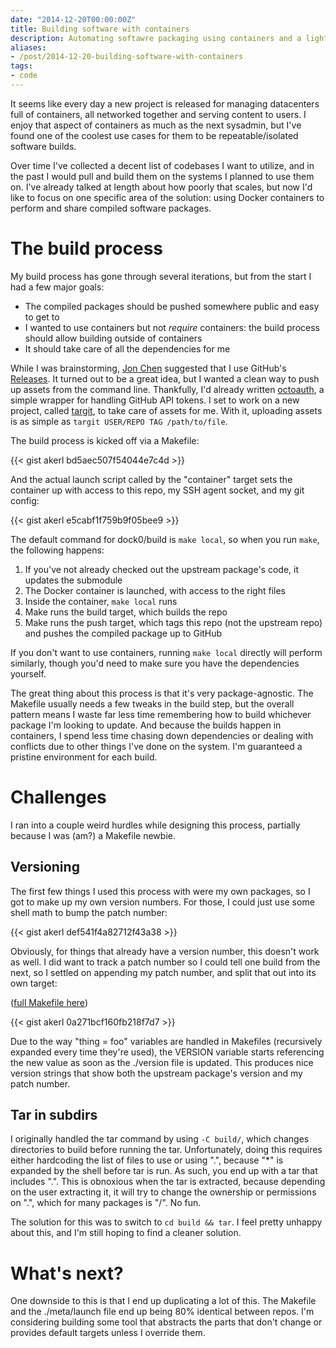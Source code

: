 ```yaml
---
date: "2014-12-20T00:00:00Z"
title: Building software with containers
description: Automating softawre packaging using containers and a lightweight DSL
aliases:
- /post/2014-12-20-building-software-with-containers
tags:
- code
---
```


It seems like every day a new project is released for managing datacenters full of containers, all networked together and serving content to users. I enjoy that aspect of containers as much as the next sysadmin, but I've found one of the coolest use cases for them to be repeatable/isolated software builds.

Over time I've collected a decent list of codebases I want to utilize, and in the past I would pull and build them on the systems I planned to use them on. I've already talked at length about how poorly that scales, but now I'd like to focus on one specific area of the solution: using Docker containers to perform and share compiled software packages.

<!--more-->

The build process
=================

My build process has gone through several iterations, but from the start I had a few major goals:

* The compiled packages should be pushed somewhere public and easy to get to
* I wanted to use containers but not *require* containers: the build process should allow building outside of containers
* It should take care of all the dependencies for me

While I was brainstorming, [Jon Chen](https://github.com/fly) suggested that I use GitHub's [Releases](https://github.blog/2013-07-02-release-your-software/). It turned out to be a great idea, but I wanted a clean way to push up assets from the command line. Thankfully, I'd already written [octoauth](https://github.com/akerl/octoauth), a simple wrapper for handling GitHub API tokens. I set to work on a new project, called [targit](https://github.com/akerl/targit), to take care of assets for me. With it, uploading assets is as simple as `targit USER/REPO TAG /path/to/file`.

The build process is kicked off via a Makefile:

{{< gist akerl bd5aec507f54044e7c4d >}}

And the actual launch script called by the "container" target sets the container up with access to this repo, my SSH agent socket, and my git config:

{{< gist akerl e5cabf1f759b9f05bee9 >}}

The default command for dock0/build is `make local`, so when you run `make`, the following happens:

1. If you've not already checked out the upstream package's code, it updates the submodule
1. The Docker container is launched, with access to the right files
1. Inside the container, `make local` runs
1. Make runs the build target, which builds the repo
1. Make runs the push target, which tags this repo (not the upstream repo) and pushes the compiled package up to GitHub

If you don't want to use containers, running `make local` directly will perform similarly, though you'd need to make sure you have the dependencies yourself.

The great thing about this process is that it's very package-agnostic. The Makefile usually needs a few tweaks in the build step, but the overall pattern means I waste far less time remembering how to build whichever package I'm looking to update. And because the builds happen in containers, I spend less time chasing down dependencies or dealing with conflicts due to other things I've done on the system. I'm guaranteed a pristine environment for each build.

Challenges
==========

I ran into a couple weird hurdles while designing this process, partially because I was (am?) a Makefile newbie.

Versioning
----------

The first few things I used this process with were my own packages, so I got to make up my own version numbers. For those, I could just use some shell math to bump the patch number:

{{< gist akerl def541f4a82712f43a38 >}}

Obviously, for things that already have a version number, this doesn't work as well. I did want to track a patch number so I could tell one build from the next, so I settled on appending my patch number, and split that out into its own target:

([full Makefile here](https://github.com/amylum/s6/blob/master/Makefile))

{{< gist akerl 0a271bcf160fb218f7d7 >}}

Due to the way "thing = foo" variables are handled in Makefiles (recursively expanded every time they're used), the VERSION variable starts referencing the new value as soon as the ./version file is updated. This produces nice version strings that show both the upstream package's version and my patch number.

Tar in subdirs
--------------

I originally handled the tar command by using `-C build/`, which changes directories to build before running the tar. Unfortunately, doing this requires either hardcoding the list of files to use or using ".", because "\*" is expanded by the shell before tar is run. As such, you end up with a tar that includes ".". This is obnoxious when the tar is extracted, because depending on the user extracting it, it will try to change the ownership or permissions on ".", which for many packages is "/". No fun.

The solution for this was to switch to `cd build && tar`. I feel pretty unhappy about this, and I'm still hoping to find a cleaner solution.

What's next?
============

One downside to this is that I end up duplicating a lot of this. The Makefile and the ./meta/launch file end up being 80% identical between repos. I'm considering building some tool that abstracts the parts that don't change or provides default targets unless I override them.


